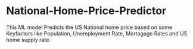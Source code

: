 # National-Home-Price-Predictor
This ML model Predicts the US National home price based on some Keyfactors like Population, Unemployment Rate, Mortagage Rates and US home supply rate.
